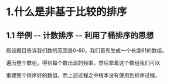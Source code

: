 # 1.什么是非基于比较的排序



## 1.1 举例 -- 计数排序 -- 利用了桶排序的思想

假设题目告诉我们数的范围是0-60，我们首先生成一个长度61的数组。

遍历整个数组，得到每个数出现的频率，然后拿着这个数组我们可以

重建整个排序好的数组，而上述过程之中根本没有使用到排序过程。



